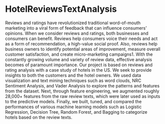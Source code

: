 # HotelReviewsTextAnalysis

Reviews and ratings have revolutionized traditional word-of-mouth marketing into a viral form of feedback that can influence consumers’ opinions. When we consider reviews and ratings, both businesses and consumers can benefit. Reviews help consumers voice their needs and act as a form of recommendation, a high-value social proof. Also, reviews help business owners to identify potential areas of improvement, measure overall customer satisfaction, and create micro-marketing campaigns1. With the constantly growing volume and variety of review data, effective analysis becomes of paramount importance.
Our project is based on reviews and rating analysis with a case study of hotels in the US. We seek to provide insights to both the customers and the hotel owners. We used data visualization and text mining techniques such as word clouds, NRC Sentiment Analysis, and Vader Analysis to explore the patterns and features from the dataset. Next, through feature engineering, we augmented roughly 28,000+ features from the raw review texts, which were later used as inputs to the predictive models. Finally, we built, tuned, and compared the performances of various machine learning models such as Logistic Regression, Decision Tree, Random Forest, and Bagging to categorize hotels based on the review texts.
